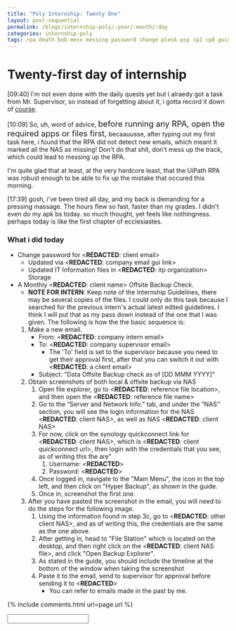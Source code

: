 ```yaml
---
title: "Poly Internship: Twenty One"
layout: post-sequential
permalink: /blogs/internship-poly/:year/:month/:day
categories: internship-poly
tags: rpa death bob mess messing password change plesk pcp cp2 cp8 guidelines acme monaco backup report
---
```

# Twenty-first day of internship

<span class="timestamp">[09:40]</span> I'm not even done with the daily quests yet but i alraedy got a task from Mr. <span class="disable-selection" ondblclick="this.innerHTML='Alan Kuik'">Supervisor</span>, so instead of forgetting about it, i gotta record it down of [course](#what-i-did-today).

<span class="timestamp">[10:09]</span> So, uh, word of advice, <span style="font-size:130%">before running any RPA, open the required apps or files first,</span> becaauusse, after typing out my first task here, i found that the RPA did not detect new emails, which meant it marked all the NAS as missing! Don't do that shit, don't mess up the track, which could lead to messing up the RPA.

I'm quite glad that at least, at the very hardcore least, that the UiPath RPA was robust enough to be able to fix up the mistake that occured this morning.

<span class="timestamp">[17:39]</span> gosh, i've been tired all day, and my back is demanding for a pressing massage. The hours flew so fast, faster than my grades. I didn't even do my apk bs today. so much thought, yet feels like nothingness. perhaps today is like the first chapter of ecclesiastes. 

### What i did today
* Change password for <span class="disable-selection" ondblclick="this.innerHTML='chefheman@hilliergroup.com.sg'">&lt;<b>REDACTED</b>: client email&gt;</span>
    * Updated via <span class="disable-selection" ondblclick="this.innerHTML='https://cp8.infospace.com.sg:8443/'">&lt;<b>REDACTED</b>: company email gui link&gt;</span>
    * Updated IT Information files in <span class="disable-selection" ondblclick="this.innerHTML='Infospace'">&lt;<b>REDACTED</b>: itp organization&gt;</span> Storage
* A Monthly <span class="disable-selection" ondblclick="this.innerHTML='ACME Monaco'">&lt;<b>REDACTED</b>: client name&gt;</span> Offsite Backup Check.
    * **NOTE FOR INTERN**: Keep note of the Internship Guidelines, there may be several copies of the files. I could only do this task because I searched for the previous intern's actual latest edited guidelines. I think I will put that as my pass down instead of the one that I was given. The following is how the the basic sequence is:
    1. Make a new email.
        * From: <span class="disable-selection" ondblclick="this.innerHTML='ia@infospace.com.sg'">&lt;<b>REDACTED</b>: company intern email&gt;</span>
        * To: <span class="disable-selection" ondblclick="this.innerHTML='alan@infospace.com.sg'">&lt;<b>REDACTED</b>: company supervisor email&gt;</span>
            * The 'To' field is set to the supervisor because you need to get their approval first, after that you can switch it out with <span class="disable-selection" ondblclick="this.innerHTML='shirley.lee@acmemonaco.com'">&lt;<b>REDACTED</b>: a client email&gt;</span>
        * Subject: "Data Offsite Backup check as of [DD MMM YYYY]"
    1. Obtain screenshots of both local & offsite backup via NAS
        1. Open file explorer, go to <span class="disable-selection" ondblclick="this.innerHTML='C:\\Users\\User\\Dropbox\\InfoSpace Common\\clients\\ACME Monaco'">&lt;<b>REDACTED</b>: reference file location&gt;</span>, and then open the <span class="disable-selection" ondblclick="this.innerHTML='ACME Monaco IT info.xlsx'">&lt;<b>REDACTED</b>: reference file name&gt;</span>
        1. Go to the “Server and Network Info.” tab, and under the “NAS'' section, you will see the login information for the NAS <span class="disable-selection" ondblclick="this.innerHTML='AMANAS'">&lt;<b>REDACTED</b>: client NAS&gt;</span>, as well as NAS <span class="disable-selection" ondblclick="this.innerHTML='AMANAOFFSITE'">&lt;<b>REDACTED</b>: client NAS&gt;</span>
        1. For now, click on the synology quickconnect link for <span class="disable-selection" ondblclick="this.innerHTML='AMANAS'">&lt;<b>REDACTED</b>: client NAS&gt;</span>, which is <span class="disable-selection" ondblclick="this.innerHTML='https://quickconnect.to/acmemonaco'">&lt;<b>REDACTED</b>: client quickconnect url&gt;</span>, then login with the credentials that you see, as of writing this the are"
            1. Username: <span class="disable-selection" ondblclick="this.innerHTML='infospace'">&lt;<b>REDACTED</b>&gt;</span>
            1. Password: <span class="disable-selection" ondblclick="this.innerHTML=';J@Q&V'">&lt;<b>REDACTED</b>&gt;</span>
        1. Once logged in, navigate to the "Main Menu", the icon in the top left, and then click on "Hyper Backup", as shown in the guide.
        1. Once in, screenshot the first one. 
    1. After you have pasted the screenshot in the email, you will need to do the steps for the following image.
        1. Using the information found in step 3c, go to <span class="disable-selection" ondblclick="this.innerHTML='https://quickconnect.to/acmemonacooffsite'">&lt;<b>REDACTED</b>: other client NAS&gt;</span>, and as of writing this, the credentials are the same as the one above.
        1. After getting in, head to "File Station" which is located on the desktop, and then right click on the <span class="disable-selection" ondblclick="this.innerHTML='AMANAS_1.hbk'">&lt;<b>REDACTED</b>: client NAS file&gt;</span>, and click "Open Backup Explorer".
        1. As stated in the guide, you should include the timeline at the bottom of the window when taking the screenshot
        1. Paste it to the email, send to supervisor for approval before sending it to <span class="disable-selection" ondblclick="this.innerHTML='Shirley'">&lt;<b>REDACTED</b>&gt;</span>
            * You can refer to emails made in the past by me.
    

{% include comments.html url=page.url %}

<input id="password-input" type="password" class="text-secret" onkeyup="unlock()">

<span class="disable-selection" id="truth" style="display:none;">Damn, a lot happened during the weekend, that I really should have like a live blog for my own life instead. i may add more details in the future<!--br><br>Now on a lighter note, there's this girl, all the way back from secondary school, and out of nowhere she decided to communicate with me. So, and <span class="disable-selection" ondblclick="this.innerHTML='Roy'">my accountable friend</span> knows this well (because damn we got similar problems to a tea), this girl has some red flags that I won't get too much into.--> </span>
